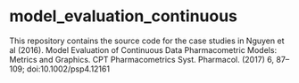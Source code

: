 # model_evaluation_continuous
This repository contains the source code for the case studies in Nguyen et al (2016). Model Evaluation of Continuous Data Pharmacometric Models: Metrics and Graphics. CPT Pharmacometrics Syst. Pharmacol. (2017) 6, 87–109; doi:10.1002/psp4.12161
